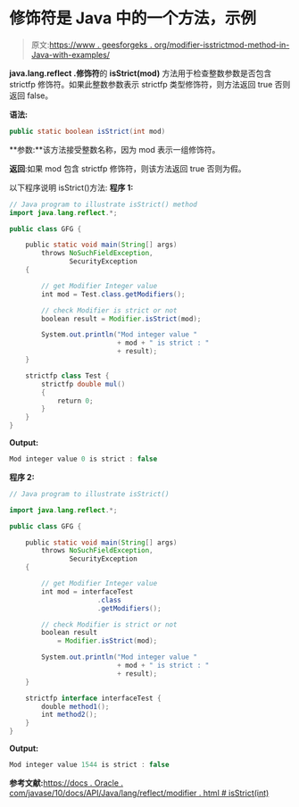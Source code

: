 # 修饰符是 Java 中的一个方法，示例

> 原文:[https://www . geesforgeks . org/modifier-isstrictmod-method-in-Java-with-examples/](https://www.geeksforgeeks.org/modifier-isstrictmod-method-in-java-with-examples/)

**java.lang.reflect .修饰符**的 **isStrict(mod)** 方法用于检查整数参数是否包含 strictfp 修饰符。如果此整数参数表示 strictfp 类型修饰符，则方法返回 true 否则返回 false。

**语法:**

```java
public static boolean isStrict(int mod)

```

**参数:**该方法接受整数名称，因为 mod 表示一组修饰符。

**返回**:如果 mod 包含 strictfp 修饰符，则该方法返回 true 否则为假。

以下程序说明 isStrict()方法:
**程序 1:**

```java
// Java program to illustrate isStrict() method
import java.lang.reflect.*;

public class GFG {

    public static void main(String[] args)
        throws NoSuchFieldException,
               SecurityException
    {

        // get Modifier Integer value
        int mod = Test.class.getModifiers();

        // check Modifier is strict or not
        boolean result = Modifier.isStrict(mod);

        System.out.println("Mod integer value "
                           + mod + " is strict : "
                           + result);
    }

    strictfp class Test {
        strictfp double mul()
        {
            return 0;
        }
    }
}
```

**Output:**

```java
Mod integer value 0 is strict : false

```

**程序 2:**

```java
// Java program to illustrate isStrict()

import java.lang.reflect.*;

public class GFG {

    public static void main(String[] args)
        throws NoSuchFieldException,
               SecurityException
    {

        // get Modifier Integer value
        int mod = interfaceTest
                      .class
                      .getModifiers();

        // check Modifier is strict or not
        boolean result
            = Modifier.isStrict(mod);

        System.out.println("Mod integer value "
                           + mod + " is strict : "
                           + result);
    }

    strictfp interface interfaceTest {
        double method1();
        int method2();
    }
}
```

**Output:**

```java
Mod integer value 1544 is strict : false

```

**参考文献:**[https://docs . Oracle . com/javase/10/docs/API/Java/lang/reflect/modifier . html # isStrict(int)](https://docs.oracle.com/javase/10/docs/api/java/lang/reflect/Modifier.html#isStrict(int))